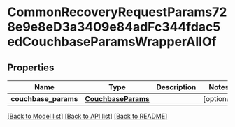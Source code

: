 # CommonRecoveryRequestParams728e9e8eD3a3409e84adFc344fdac5edCouchbaseParamsWrapperAllOf


## Properties
Name | Type | Description | Notes
------------ | ------------- | ------------- | -------------
**couchbase_params** | [**CouchbaseParams**](CouchbaseParams.md) |  | [optional] 

[[Back to Model list]](../README.md#documentation-for-models) [[Back to API list]](../README.md#documentation-for-api-endpoints) [[Back to README]](../README.md)



